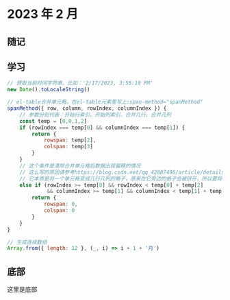 # 2023 年 2 月

<script setup>
  import Card from '../components/card.vue'
  import Cover from '../components/cover.vue'
</script>

<!-- ![世界为你闪烁](https://xxx "封面") -->

<Cover
url="https://images.unsplash.com/photo-1675937695032-e0ef7f5c1644?ixlib=rb-4.0.3&ixid=MnwxMjA3fDB8MHxwaG90by1wYWdlfHx8fGVufDB8fHx8&auto=format&fit=crop&w=1932&q=80"
alt="世界为你闪烁">
</Cover>

## 随记

<Card text="一个人要是领悟到他的每一个白昼，不过是另一个夜晚，领悟到他的两只眼睛等于别人的一只眼睛，那么他就会奋力去求索真正的白昼。" />

<Card text="鸟为什么会飞？<br>
本能吗？<br>
还是想要飞？<br>
鸟为什么想要飞？<br>
无法因为想要，就能够做到。他们必须飞上天际。" />

<Card text="倘若将时间的刻度向后拨动千年，他们当中的每一个人，都将作为文明的先驱，以不同的方式被历史长久地铭记。"/>

<Card text="智度贯穿古今的先贤，他们被如此称呼着。<br>
在那时它所拥有的，并非是向神明祈求后得到的双翼。" />

<Card text="一个人的命运，就是他的性格？<br><br>
他选择了一颗卓越的头脑，一颗值得跟随的心灵，听从对方的安排，把对方的命运当作自己的命运。"/>

<Card text="世界上只存在一种理想，践踏他人的理想<br>
任何一种理想，都非得践踏过他人的理想之后才有可能实现<br>
而他们的理想，是希望自己的理想得到践踏<br>
世界运转的规则，事实上是由他们来维系的"/>

<Card text="作为这百年间人智的顶点，在思考了一生之后，你能给出的答案又是什么？<br><br>
有些人的飞翔，正是为了坠落。<br>
在他很小的时候，就亲口这样说过——我将飞上天际，并且以坠落迎接自己的胜利。<br>
我飞到了太阳的面前——没有任何人到达过的地方。<br><br>
所以伊卡洛斯的理想根本不是逃离那座岛，他的理想是接近太阳，并且甘愿以坠落来结束自己的生命。<br><br>
所以，或许也有人能够将我跨越。这就是所谓的让他人践踏自己的理想，让后人超越自己。这是另一种英雄，他们期待着自己被跨越（践踏），而他们推动着人类文明的进步。" />

<Card text="鸟为什么会飞？<br><br>
因为它们曾经见到过，最初的鸟以一颗高贵如月的心脏，试图触摸天顶，却坠亡在了地面上。是因为被英雄激励。<br><br>
因为它们曾经见到过，后来的鸟同样做出类似的尝试，并且越飞越高。<br>
所以此刻，鸟才仍然盘旋于天际。" />

<Card text="第一类英雄是大家熟知的那一类，第二类英雄就是最初的鸟。<br>
第二类英雄之后会不断涌现出第一类英雄，所以，他才伟大。<br><br>
伊卡洛斯也是第二类英雄，他的坠落是飞行的成果，是另一种胜利，因为在他之后，会有无数的伊卡洛斯会飞起来。<br>
说起来，伊卡洛斯就是最初的那只鸟啊。<br><br>
凯文的看法：伊卡洛斯是为了夺走所有人的光芒，如果有人想夺回光芒，那么他就必须飞的比伊卡洛斯高。" />

<Card text="他是他们这群人当中最高贵的一个罗马人：<br>
所有的这些阴谋家中，<br>
只有他——<br>
只有他不是因为嫉妒那伟大的凯撒<br>
只有他是出于一种朴素的公义<br>
他为了大众的利益，最终参加了他们的阵线。<br>
他一生纯良，交织在他身上的一切，可以使上天也肃然起敬。并向全世界说——这是一个大写的人！" />

<Card text="即使未来不能改变，我也要自己决定到达那个结果的过程" />
<Card text="妈妈，我将变成萤火虫<br><br>在这份伟大的事业中，我的牺牲微不足道，但——至少能够为未来的黑暗照亮那么一瞬，尽管那道光芒只有萤火虫一般亮。" />
<Card text="她手中的影子猛烈地燃烧了起来，仿佛能照亮整个梦境空间<br>
头顶，是绮丽地夜空，曳动的群星<br>
脚下，是微凉地水面，梦幻的倒影<br>
那是她从未见过的景致<br>
仿佛一切人类心向往之的美好，都汇聚在了这里<br><br>
事情是自然而然地发生，就如同夜幕降临，白日西沉<br>
事情的结束亦是如此<br><br>
有些毒药毒性难解，要了解其性质，你就得自己中毒<br>
有些疾病病理难知，要理解其实质，你必须罹患此病<br>
有人说，要学会观察，必先直视混沌<br>
所以我闭上双眼<br>
有人说，要懂得聆听，必先置于凝寂<br>
所以我屏断杂音<br>
有人说，要通晓未来，必先活在当下<br>
所以我脚踏实地<br>
有人说，要获得一切，必先剥夺一切<br>
所以我做出改变" />

<Card text="有些事情并不是所谓的歪打正着，而是心诚则灵<br>
每一个微小而真挚的愿望，都是让我得以不断前行的力量" />
## 学习

```javascript
// 获取当前时间字符串，比如：'2/17/2023, 3:56:19 PM'
new Date().toLocaleString()
```

```javascript
// el-table合并单元格，在el-table元素里写上:span-method="spanMethod"
spanMethod({ row, column, rowIndex, columnIndex }) {
    // 参数分别代表：开始行索引、开始列索引、合并几行、合并几列
    const temp = [0,0,1,2]
    if (rowIndex === temp[0] && columnIndex === temp[1]) {
        return {
            rowspan: temp[2],
            colspan: temp[3]
        }
    }
    // 这个条件是清除合并单元格后数据出现偏移的情况
    // 这么写的原因请参考https://blog.csdn.net/qq_42887496/article/details/124047061
	// 它本质是将一个单元格变成几行几列的格子，原来在它旁边的格子会被挤开，所以要将被挤开的格子删掉
    else if (rowIndex >= temp[0] && rowIndex < temp[0] + temp[2]
             && columnIndex >= temp[1] && columnIndex < temp[1] + temp[3]) {
        return {
            rowspan: 0,
            colspan: 0
        }
    }
}
```

```javascript
// 生成连续数组
Array.from({ length: 12 }, (_, i) => i + 1 + '月')
```



## 底部

这里是底部